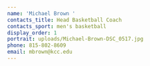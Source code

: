 ```yaml
---
name: 'Michael Brown '
contacts_title: Head Basketball Coach
contacts_sport: men's basketball
display_order: 1
portrait: uploads/Michael-Brown-DSC_0517.jpg
phone: 815‑802‑8609
email: mbrown@kcc.edu
---
```


